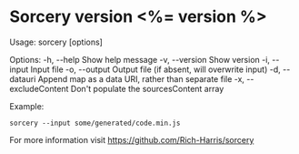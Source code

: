   Sorcery version <%= version %>
  =====================================

  Usage:
    sorcery [options]

  Options:
    -h, --help               Show help message
    -v, --version            Show version
    -i, --input <file>       Input file
    -o, --output <file>      Output file (if absent, will overwrite input)
    -d, --datauri            Append map as a data URI, rather than separate file
    -x, --excludeContent     Don't populate the sourcesContent array


  Example:

    sorcery --input some/generated/code.min.js


  For more information visit https://github.com/Rich-Harris/sorcery